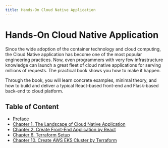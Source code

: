 ```yaml
---
title: Hands-On Cloud Native Application
---
```


# Hands-On Cloud Native Application

Since the wide adoption of the container technology and cloud computing, the Cloud Native application has become one of the most popular engineering practices. Now, even programmers with very few infrastructure knowledge can launch a great fleet of cloud native applications for serving millions of requests. The practical book shows you how to make it happen.

Through the book, you will learn concrete examples, minimal theory, and how to build and deliver a typical React-based front-end and Flask-based back-end to cloud platform.

## Table of Content

* [Preface](/hands-on-cloud-native/preface.html)
* [Chapter 1. The Landscape of Cloud Native Application](/hands-on-cloud-native/the-landscape.html)
* [Chapter 2. Create Front-End Application by React](/hands-on-cloud-native/react.html)
* [Chapter 6. Terraform Setup](/hands-on-cloud-native/terraform-setup.html)
* [Chapter 10. Create AWS EKS Cluster by Terraform](/hands-on-cloud-native/aws-eks.html)
